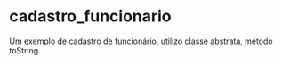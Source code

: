 # cadastro_funcionario
Um exemplo de cadastro de funcionário, utilizo classe abstrata, método toString.   
